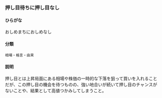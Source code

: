 <div style="display:none;">

## [あ行](securities-terms?id=あ行)

</div>

### 押し目待ちに押し目なし

#### ひらがな

おしめまちにおしめなし

#### 分類

`相場・格言・由来`

#### 説明

押し目とは上昇局面にある相場や株価の一時的な下落を狙って買いを入れることだが、この押し目の機会を待つものの、強い地合いが続いて押し目のチャンスがないことや、結果として高値つかみしてしまうこと。

<div style="display:none;">

## [か行](securities-terms?id=か行)
## [さ行](securities-terms?id=さ行)
## [た行](securities-terms?id=た行)
## [な行](securities-terms?id=な行)
## [は行](securities-terms?id=は行)
## [ま行](securities-terms?id=ま行)
## [や行](securities-terms?id=や行)
## [ら行](securities-terms?id=ら行)
## [わ行](securities-terms?id=わ行)
## [英数字・記号](securities-terms?id=英数字・記号)

</div>

